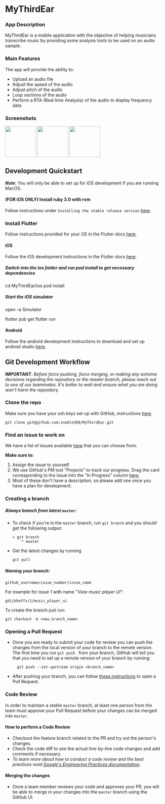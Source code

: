 # MyThirdEar

### App Description

MyThirdEar is a mobile application with the objective of helping musicians transcribe music by providing some analysis tools to be used on an audio sample.

### Main Features

The app will provide the ability to:

- Upload an audio file
- Adjust the speed of the audio
- Adjust pitch of the audio
- Loop sections of the audio
- Perform a RTA (Real time Analysis) of the audio to display frequency data

### Screenshots

<p>
    <img src= "https://user-images.githubusercontent.com/50501047/187281484-7a453bb5-8dec-4dd1-b8a7-02a2a55e0123.jpg" width="100"/>
    <img src= "https://user-images.githubusercontent.com/50501047/187281484-7a453bb5-8dec-4dd1-b8a7-02a2a55e0123.jpg" width="100"/>
    <img src = "https://user-images.githubusercontent.com/50501047/187281461-3a7d6d7d-7442-4aca-9609-94f453b0bb2d.jpg" width = "100"/>
</p>

## Development Quickstart

**_Note_**: You will only be able to set up for iOS development if you are running MacOS.

#### (FOR iOS ONLY) Install ruby 3.0 with rvm

Follow instructions under `Installing the stable release version` [here](https://rvm.io/rvm/install#1-download-and-run-the-rvm-installation-script).

### Install Flutter

Follow instructions provided for your OS in the Flutter docs [here](https://flutter.dev/docs/get-started/install).

#### iOS

Follow the iOS development instructions in the Flutter docs [here](https://flutter.dev/docs/get-started/install/macos#ios-setup).

##### Switch into the ios folder and run pod install to get necessary dependencies

cd MyThirdEar/ios
pod install

##### Start the iOS simulator

open -a Simulator

flutter pub get
flutter run

#### Android

Follow the android development instructions to download and set up android studio [here](https://flutter.dev/docs/get-started/install/macos#android-setup).

## Git Development Workflow

**IMPORTANT**: _Before force pushing, force merging, or making any extreme decisions regarding the repository or the master branch, please reach out to one of our teammates. It's better to wait and ensure what you are doing won't harm the repository._

### Clone the repo

Make sure you have your ssh keys set up with GitHub, instructions [here](https://docs.github.com/en/github/authenticating-to-github/connecting-to-github-with-ssh).

    git clone git@github.com:znoble360/MyThirdEar.git

### Find an issue to work on

We have a list of issues available [here](https://github.com/znoble360/MyThirdEar/issues) that you can choose from.

**Make sure to:**

1. Assign the issue to yourself.
2. We use GitHub's PM tool "Projects" to track our progress. Drag the card corresponding to the issue into the "In Progress" column [here](https://github.com/znoble360/MyThirdEar/projects/1).
3. Most of these don't have a description, so please add one once you have a plan for development.

### Creating a branch

##### Always branch from latest `master`:

- To check if you're in the `master` branch, run `git branch` and you should get the following output:

  ```
  > git branch
      * master
  ```

- Get the latest changes by running

  `git pull`

##### Naming your branch:

    github_username/issue_number/issue_name

For example for issue 1 with name "_View music player UI_":

    gdijkhoffz/1/music_player_ui

To create the branch just run:

    git checkout -b <new_branch_name>

### Opening a Pull Request

- Once you are ready to submit your code for review you can push the changes from the local version of your branch to the remote version. The first time you run `git push ` from your branch, GitHub will tell you that you need to set up a remote version of your branch by running:

        git push --set-upstream origin <branch_name>

- After pushing your branch, you can follow [these instructions](https://docs.github.com/en/github/collaborating-with-pull-requests/proposing-changes-to-your-work-with-pull-requests/creating-a-pull-request) to open a Pull Request.

### Code Review

In order to maintain a stable `master` branch, at least one person from the team must approve your Pull Request before your changes can be merged into `master`.

#### How to perform a Code Review

- Checkout the feature branch related to the PR and try out the person's changes.
- Check the code diff to see the actual line-by-line code changes and add comments if necessary.
- _To learn more about how to conduct a code review and the best practices read [Google's Engineering Practices documentation](https://google.github.io/eng-practices/review/reviewer/)._

#### Merging the changes

- Once a team member reviews your code and approves your PR, you will be able to merge in your changes into the `master` branch using the GitHub UI.
